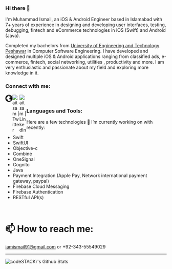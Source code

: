### Hi there 👋

I'm Muhammad Ismail, an iOS & Android Engineer based in Islamabad with 7+ years of experience in designing and developing user interfaces, testing, debugging, fintech and eCommerce technologies in iOS (Swift) and Android (Java).

Completed my bachelors from [University of Engineering and Technology Peshawar](https://www.uetpeshawar.edu.pk/) in Computer Software Engineering. I have developed and designed multiple iOS & Android applications ranging from classified ads, e-commerce, fintech, social networking, utilities , productivity and more. I am very enthusiastic and passionate about my field and exploring more knowledge in it.

### Connect with me:

[<img align="left" alt="ahmermughal.github.io" width="22px" src="https://raw.githubusercontent.com/iconic/open-iconic/master/svg/globe.svg" />][website]
[<img align="left" alt="aitsam | Twitter" width="22px" src="https://cdn.jsdelivr.net/npm/simple-icons@v3/icons/twitter.svg" />][twitter]
[<img align="left" alt="aitsam | LinkedIn" width="22px" src="https://cdn.jsdelivr.net/npm/simple-icons@v3/icons/linkedin.svg" />][linkedin]

<br />

### Languages and Tools:
Here are a few technologies 🔭 I’m currently working on with recently:

  - Swift
  - SwiftUI
  - Objective-c
  - Combine
  - OneSignal
  - Cognito
  - Java
  - Payment Integration (Apple Pay, Network international payment gateway, paypal)
  - Firebase Cloud Messaging
  - Firebase Authentication
  - RESTful API(s)
  
<br />

# 📫 How to reach me: 
iamismail91@gmail.com or +92-343-55549029
<br />

---
<img align="left" alt="codeSTACKr's Github Stats" src="https://github-readme-stats.vercel.app/api?username=ahmermughal&show_icons=true&hide_border=true&count_private=true" />

[website]: https://github.com/iamismail91
[twitter]: https://twitter.com/Muhamma50331999
[linkedin]: https://www.linkedin.com/in/muhammad-ismail-%EF%A3%BF-043667aa
